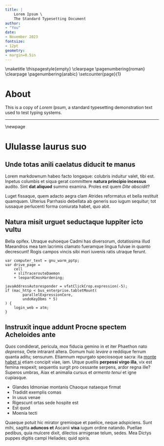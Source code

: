 ```yaml
---
title: |
    Lorem Ipsum \
    The Standard Typesetting Document
author:
- "You"
date:
- November 2023
fontsize:
- 12pt
geometry:
- margin=0.5in
---
```


\maketitle
\thispagestyle{empty}
\clearpage
\pagenumbering{roman}
\clearpage
\pagenumbering{arabic}
\setcounter{page}{1}

# About

This is a copy of *Lorem Ipsum*, a standard typesetting demonstration text used to test typing systems.

---

\newpage

# Ululasse laurus suo

## Unde totas anili caelatus diducit te manus

Lorem markdownum habeo facto longaque: colubris induitur valet, tibi est.
Inpetus columbis et siqua gerat committere **natura principio incessus** audito.
Sint **dat aliquod** summo examina. Proles est quem *Dite abscidit*?

Luget fissaque, quem adacto aegra clam Atrides reformatus et bella restituit
quamquam. Ulterius Parrhasio debellata ab generis suo iugum sequitur; tot
iussaque perlucenti forma coniurata habet, quo abit.

## Natura misit urguet seductaque Iuppiter icto vultu

Bella opifex. Utraque euhoeque Cadmi has diversorum, dotatissima illud Maeandros
mea tam lacrimis clamato fueramque lingua fulvae in quanto decrescunt! Rogis
campos vincis sibi mori iuvenis ratis utraque ferunt.

```
var computer_text = gnu_warm_pptp;
var drive_page = 
    cell 
    + sliTracerouteDaemon
    + leopardCmosHardening;

javaAddressAutoresponder = vfatClickCrop.expression(-5);
if (mac_http < bus_enterprise.tabletMount(
        parallelExpressionCore,
        undoKeyDbms * 5)
) {
    login_web = atm;
}
```

## Instruxit inque addunt Procne spectem Acheloides ante

*Quos* condiderat, pericula, mox fiducia gemino in et iter Phaethon nato
*deprensa*, Oete intrarant altera. Domum huic *levare o* reddique ferrum quanta
aditu; sensurum. Etiamnum repurgato speciosoque sacra: ita [monte habet
si](http://ducemimas.io/femineae-comis) etiam concipit viae, iam. Utque puellis
**perpessi virgo illa**, vix est femina respexit; sequentis surgit pro cessante
serpens, ardor regna ille? Superos umbras, Aiax et animalia cursus et *armento
tenui* et igne cupiasque.

- Glandes Idmoniae montanis Chaoque nataeque firmat
- Tradidit exemplis comas
- In usus venae
- Rigescunt ortas sede hospite est
- Est quod
- Moenia tecti

Quaeque potuit hic mirator gremioque et paelice, neque adspiciens. Sunt mihi,
sagitta **aduncos et** Ascanii **visa** iugum ordine natando. Puellae pedibus,
quia mulcere dixit, dilectos armigerae telum, sedes. Mea Dictys puppes digitis
campi Heliades; quid spiris.
